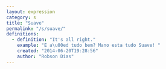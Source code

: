 ```yaml
---
layout: expression
category: s
title: "Suave"
permalink: "/s/suave/"
definitions:
  - definition: "It's all right."
    example: "E a\u00ed tudo bem? Mano esta tudo Suave! "
    created: "2014-06-20T19:28:56"
    author: "Robson Dias"
---
```


